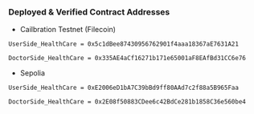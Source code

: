### Deployed & Verified Contract Addresses 

- Cailbration Testnet (Filecoin)

```
UserSide_HealthCare = 0x5c1dBee87430956762901f4aaa18367aE7631A21
```

```
DoctorSide_HealthCare = 0x335AE4aCf16271b171e65001aF8EAfBd31CC6e76
```

- Sepolia 


```
UserSide_HealthCare = 0xE2006eD1bA7C39bBd9ff80AAd7c2f88a5B965Faa
```

```
DoctorSide_HealthCare = 0x2E08f50883CDee6c42BdCe281b1858C36e560be4
```
